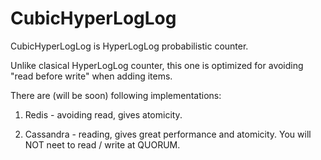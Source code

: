 CubicHyperLogLog
================

CubicHyperLogLog is HyperLogLog probabilistic counter.

Unlike clasical HyperLogLog counter, this one is optimized for avoiding "read before write" when adding items.

There are (will be soon) following implementations:

1. Redis - avoiding read, gives atomicity.

2. Cassandra - reading, gives great performance and atomicity.
   You will NOT neet to read / write at QUORUM.
